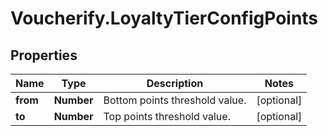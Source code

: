 # Voucherify.LoyaltyTierConfigPoints

## Properties

Name | Type | Description | Notes
------------ | ------------- | ------------- | -------------
**from** | **Number** | Bottom points threshold value. | [optional] 
**to** | **Number** | Top points threshold value. | [optional] 


